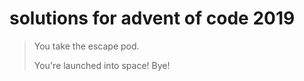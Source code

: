 # solutions for advent of code 2019
 
> You take the escape pod. 
> 
> You're launched into space! Bye!
